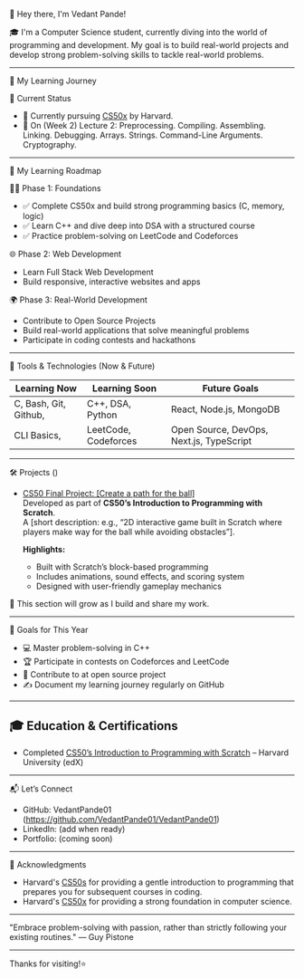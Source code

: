 👋 Hey there, I'm Vedant Pande!

🎓 I'm a Computer Science student, currently diving into the world of programming and development. My goal is to build real-world projects and develop strong problem-solving skills to tackle real-world problems.

---

🧠 My Learning Journey

📍 Current Status
- 📘 Currently pursuing [CS50x](https://cs50.harvard.edu/x) by Harvard.
- 🧱 On (Week 2) Lecture 2: Preprocessing. Compiling. Assembling. Linking. Debugging. Arrays. Strings. Command-Line Arguments. Cryptography.

---

🚀 My Learning Roadmap

🧑‍💻 Phase 1: Foundations
- ✅ Complete CS50x and build strong programming basics (C, memory, logic)
- ✅ Learn C++ and dive deep into DSA with a structured course
- ✅ Practice problem-solving on LeetCode and Codeforces

🌐 Phase 2: Web Development
- Learn Full Stack Web Development
- Build responsive, interactive websites and apps

🌍 Phase 3: Real-World Development
- Contribute to Open Source Projects
- Build real-world applications that solve meaningful problems
- Participate in coding contests and hackathons

---

🔧 Tools & Technologies (Now & Future)

| Learning Now             | Learning Soon              | Future Goals                |
|--------------------------|----------------------------|-----------------------------|
| C, Bash, Git, Github, | C++, DSA, Python           | React, Node.js, MongoDB     |
| CLI Basics,    | LeetCode, Codeforces       | Open Source, DevOps, Next.js, TypeScript         |

---

🛠️ Projects ()

- [CS50 Final Project: [Create a path for the ball]](https://github.com/VedantPande01/cs50-scratch-project)  
  Developed as part of **CS50’s Introduction to Programming with Scratch**.  
  A [short description: e.g., “2D interactive game built in Scratch where players make way for the ball while avoiding obstacles”].  

  **Highlights:**
  - Built with Scratch’s block-based programming  
  - Includes animations, sound effects, and scoring system  
  - Designed with user-friendly gameplay mechanics  

🚧 This section will grow as I build and share my work.

---

🌱 Goals for This Year

- 💻 Master problem-solving in C++
- 🏆 Participate in contests on Codeforces and LeetCode
- 🤝 Contribute to at open source project
- ✍️ Document my learning journey regularly on GitHub

---

## 🎓 Education & Certifications
- Completed [CS50’s Introduction to Programming with Scratch](https://cs50.harvard.edu/scratch/) – Harvard University (edX)
---

📬 Let’s Connect

- GitHub: VedantPande01 (https://github.com/VedantPande01/VedantPande01)
- LinkedIn: (add when ready)
- Portfolio: (coming soon)

---

🙏 Acknowledgments

- Harvard's [CS50s](https://pll.harvard.edu/course/cs50s-introduction-programming-scratch) for providing a gentle introduction to programming that prepares you for subsequent courses in coding. 
- Harvard's [CS50x](https://cs50.harvard.edu/x) for providing a strong foundation in computer science.

---

"Embrace problem-solving with passion, rather than strictly following your existing routines." — Guy Pistone

---

Thanks for visiting!⭐
